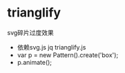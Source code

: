 # trianglify
svg碎片过度效果

* 依赖svg.js jq trianglify.js
* var p = new Pattern().create('box');
* p.animate();
